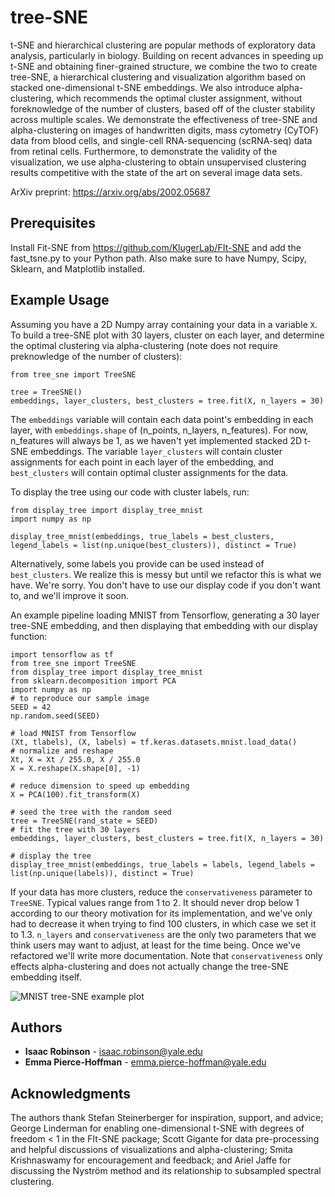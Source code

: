 # tree-SNE

t-SNE and hierarchical clustering are popular methods of exploratory data analysis, particularly in biology. Building on recent advances in speeding up t-SNE and obtaining finer-grained structure, we combine the two to create tree-SNE, a hierarchical clustering and visualization algorithm based on stacked one-dimensional t-SNE embeddings. We also introduce alpha-clustering, which recommends the optimal cluster assignment, without foreknowledge of the number of clusters, based off of the cluster stability across multiple scales. We demonstrate the effectiveness of tree-SNE and alpha-clustering on images of handwritten digits, mass cytometry (CyTOF) data from blood cells, and single-cell RNA-sequencing (scRNA-seq) data from retinal cells. Furthermore, to demonstrate the validity of the visualization, we use alpha-clustering to obtain unsupervised clustering results competitive with the state of the art on several image data sets.

ArXiv preprint: https://arxiv.org/abs/2002.05687

## Prerequisites

Install Fit-SNE from https://github.com/KlugerLab/FIt-SNE and add the fast_tsne.py to your Python path. Also make sure to have Numpy, Scipy, Sklearn, and Matplotlib installed.

## Example Usage

Assuming you have a 2D Numpy array containing your data in a variable `X`. To build a tree-SNE plot with 30 layers, cluster on each layer, and determine the optimal clustering via alpha-clustering (note does not require preknowledge of the number of clusters):

	from tree_sne import TreeSNE

	tree = TreeSNE()
	embeddings, layer_clusters, best_clusters = tree.fit(X, n_layers = 30)

The `embeddings` variable will contain each data point's embedding in each layer, with `embeddings.shape` of (n_points, n_layers, n_features). For now, n_features will always be 1, as we haven't yet implemented stacked 2D t-SNE embeddings. The variable `layer_clusters` will contain cluster assignments for each point in each layer of the embedding, and `best_clusters` will contain optimal cluster assignments for the data.

To display the tree using our code with cluster labels, run:

	from display_tree import display_tree_mnist
	import numpy as np

	display_tree_mnist(embeddings, true_labels = best_clusters, legend_labels = list(np.unique(best_clusters)), distinct = True)

Alternatively, some labels you provide can be used instead of `best_clusters`. We realize this is messy but until we refactor this is what we have. We're sorry. You don't have to use our display code if you don't want to, and we'll improve it soon.

An example pipeline loading MNIST from Tensorflow, generating a 30 layer tree-SNE embedding, and then displaying that embedding with our display function:

	import tensorflow as tf
	from tree_sne import TreeSNE
	from display_tree import display_tree_mnist
	from sklearn.decomposition import PCA
	import numpy as np
	# to reproduce our sample image
	SEED = 42
	np.random.seed(SEED)

	# load MNIST from Tensorflow
	(Xt, tlabels), (X, labels) = tf.keras.datasets.mnist.load_data()
	# normalize and reshape
	Xt, X = Xt / 255.0, X / 255.0
	X = X.reshape(X.shape[0], -1)

	# reduce dimension to speed up embedding
	X = PCA(100).fit_transform(X)

	# seed the tree with the random seed
	tree = TreeSNE(rand_state = SEED)
	# fit the tree with 30 layers
	embeddings, layer_clusters, best_clusters = tree.fit(X, n_layers = 30)

	# display the tree
	display_tree_mnist(embeddings, true_labels = labels, legend_labels = list(np.unique(labels)), distinct = True)

If your data has more clusters, reduce the `conservativeness` parameter to `TreeSNE`. Typical values range from 1 to 2. It should never drop below 1 according to our theory motivation for its implementation, and we've only had to decrease it when trying to find 100 clusters, in which case we set it to 1.3. `n_layers` and `conservativeness` are the only two parameters that we think users may want to adjust, at least for the time being. Once we've refactored we'll write more documentation. Note that `conservativeness` only effects alpha-clustering and does not actually change the tree-SNE embedding itself.

![MNIST tree-SNE example plot](https://i.imgur.com/4YjJGgM.png)

## Authors

* **Isaac Robinson** - isaac.robinson@yale.edu
* **Emma Pierce-Hoffman** - emma.pierce-hoffman@yale.edu


## Acknowledgments

The authors thank Stefan Steinerberger for inspiration, support, and advice; George Linderman for enabling one-dimensional t-SNE with degrees of freedom < 1 in the FIt-SNE package; Scott Gigante for data pre-processing and helpful discussions of visualizations and alpha-clustering; Smita Krishnaswamy for encouragement and feedback; and Ariel Jaffe for discussing the Nyström method and its relationship to subsampled spectral clustering.
